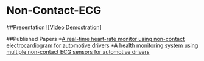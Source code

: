 # Non-Contact-ECG


##Presentation
[![Video Demostration]](https://drive.google.com/open?id=0B4PtoNqc4sQOcUpPTzc2ZzNrc2c)


##Published Papers
*[A real-time heart-rate monitor using non-contact electrocardiogram for automotive drivers](http://ieeexplore.ieee.org/document/7413795/?arnumber=7413795)
*[A health monitoring system using multiple non-contact ECG sensors for automotive drivers](http://ieeexplore.ieee.org/document/7520539/?arnumber=7520539&tag=1)

